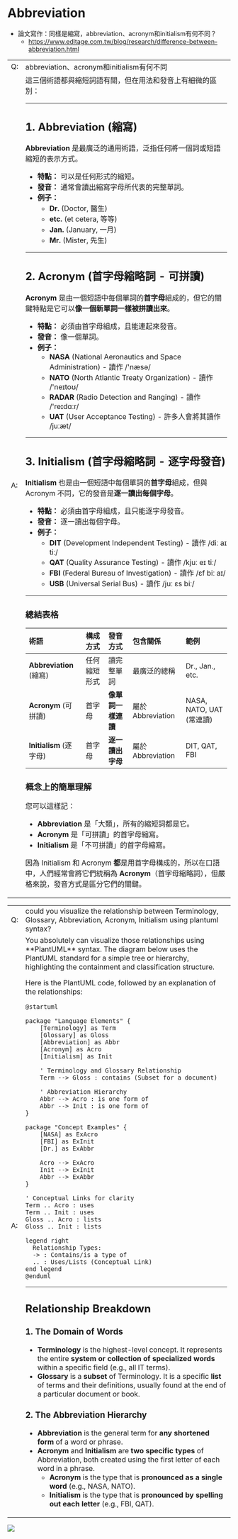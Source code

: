 # Abbreviation

- 論文寫作：同樣是縮寫，abbreviation、acronym和initialism有何不同？
  - https://www.editage.com.tw/blog/research/difference-between-abbreviation.html

<table><tr><td>Q:</td><td>
<!-- add your Prompt bellow-->
abbreviation、acronym和initialism有何不同
</td></tr><tr><td>A:</td><td>
<!-- add Chatbot Response bellow-->
這三個術語都與縮短詞語有關，但在用法和發音上有細微的區別：

---

## 1. Abbreviation (縮寫)

**Abbreviation** 是最廣泛的通用術語，泛指任何將一個詞或短語縮短的表示方式。

* **特點：** 可以是任何形式的縮短。
* **發音：** 通常會讀出縮寫字母所代表的完整單詞。
* **例子：**
    * **Dr.** (Doctor, 醫生)
    * **etc.** (et cetera, 等等)
    * **Jan.** (January, 一月)
    * **Mr.** (Mister, 先生)

---

## 2. Acronym (首字母縮略詞 - 可拼讀)

**Acronym** 是由一個短語中每個單詞的**首字母**組成的，但它的關鍵特點是它可以**像一個新單詞一樣被拼讀出來**。

* **特點：** 必須由首字母組成，且能連起來發音。
* **發音：** 像一個單詞。
* **例子：**
    * **NASA** (National Aeronautics and Space Administration) - 讀作 /'næsə/
    * **NATO** (North Atlantic Treaty Organization) - 讀作 /'neɪtoʊ/
    * **RADAR** (Radio Detection and Ranging) - 讀作 /'reɪdɑːr/
    * **UAT** (User Acceptance Testing) - 許多人會將其讀作 /juːæt/

---

## 3. Initialism (首字母縮略詞 - 逐字母發音)

**Initialism** 也是由一個短語中每個單詞的**首字母**組成，但與 Acronym 不同，它的發音是**逐一讀出每個字母**。

* **特點：** 必須由首字母組成，且只能逐字母發音。
* **發音：** 逐一讀出每個字母。
* **例子：**
    * **DIT** (Development Independent Testing) - 讀作 /diː aɪ tiː/
    * **QAT** (Quality Assurance Testing) - 讀作 /kjuː eɪ tiː/
    * **FBI** (Federal Bureau of Investigation) - 讀作 /ɛf biː aɪ/
    * **USB** (Universal Serial Bus) - 讀作 /juː ɛs biː/

***

### 總結表格

| 術語 | 構成方式 | 發音方式 | 包含關係 | 範例 |
| :--- | :--- | :--- | :--- | :--- |
| **Abbreviation** (縮寫) | 任何縮短形式 | 讀完整單詞 | 最廣泛的總稱 | Dr., Jan., etc. |
| **Acronym** (可拼讀) | 首字母 | **像單詞一樣連讀** | 屬於 Abbreviation | NASA, NATO, UAT (常連讀) |
| **Initialism** (逐字母) | 首字母 | **逐一讀出字母** | 屬於 Abbreviation | DIT, QAT, FBI |

### 概念上的簡單理解

您可以這樣記：

* **Abbreviation** 是「大類」，所有的縮短詞都是它。
* **Acronym** 是「可拼讀」的首字母縮寫。
* **Initialism** 是「不可拼讀」的首字母縮寫。

因為 Initialism 和 Acronym **都**是用首字母構成的，所以在口語中，人們經常會將它們統稱為 **Acronym**（首字母縮略詞），但嚴格來說，發音方式是區分它們的關鍵。
</td></tr></table>

<table><tr><td>Q:</td><td>
<!-- add your Prompt bellow-->
could you visualize the relationship between Terminology, Glossary, Abbreviation, Acronym, Initialism using plantuml syntax?
</td></tr><tr><td>A:</td><td>
<!-- add Chatbot Response bellow-->
You absolutely can visualize those relationships using **PlantUML** syntax. The diagram below uses the PlantUML standard for a simple tree or hierarchy, highlighting the containment and classification structure.

Here is the PlantUML code, followed by an explanation of the relationships:

```plantuml
@startuml

package "Language Elements" {
    [Terminology] as Term
    [Glossary] as Gloss
    [Abbreviation] as Abbr
    [Acronym] as Acro
    [Initialism] as Init

    ' Terminology and Glossary Relationship
    Term --> Gloss : contains (Subset for a document)

    ' Abbreviation Hierarchy
    Abbr --> Acro : is one form of
    Abbr --> Init : is one form of
}

package "Concept Examples" {
    [NASA] as ExAcro
    [FBI] as ExInit
    [Dr.] as ExAbbr
    
    Acro --> ExAcro
    Init --> ExInit
    Abbr --> ExAbbr
}

' Conceptual Links for clarity
Term .. Acro : uses
Term .. Init : uses
Gloss .. Acro : lists
Gloss .. Init : lists

legend right
  Relationship Types:
  -> : Contains/is a type of
  .. : Uses/Lists (Conceptual Link)
end legend
@enduml
```

-----

## Relationship Breakdown

### 1\. The Domain of Words

  * **Terminology** is the highest-level concept. It represents the entire **system or collection of specialized words** within a specific field (e.g., all IT terms).
  * **Glossary** is a **subset** of Terminology. It is a specific **list** of terms and their definitions, usually found at the end of a particular document or book.

### 2\. The Abbreviation Hierarchy

  * **Abbreviation** is the general term for **any shortened form** of a word or phrase.
  * **Acronym** and **Initialism** are **two specific types** of Abbreviation, both created using the first letter of each word in a phrase.
      * **Acronym** is the type that is **pronounced as a single word** (e.g., NASA, NATO).
      * **Initialism** is the type that is **pronounced by spelling out each letter** (e.g., FBI, QAT).
</td></tr></table>

![](https://img.plantuml.biz/plantuml/svg/RLEnJiCm5DmZvH-UkhGCRVSCg0KALAeOQ9aGmslgfbOTEx8Tr0Znx_ZPJcCG6QBuxdJlV4zP68lQjhN8ipnhi3nZnM2qGLcrzBKIh6RIcX5yvHcuvtt7TCsb4ghgFW0Dq3bIJq8PWphW_X29vNwlsIT7ovNq904zLsebkph0xZl2QyajHy5DOEX82OaRGv81K1wW7molJFWXviIR82OfJAUtGGC5b4fQvDB0PDlk3RDmL1eG3gfiwQOtmvGqDJnpfb6Nfowmn7bRYknSkG4b6NdLe8v_D1J-7ytthyhlbInPOs5rmReHB6dyPRbT-X9MbwIWnxjr14Ct7dpGirvvRJY6ePmK9ZNnmG8uc5nZzoO-vnXYm1O5RBWy6rzSAL1pwqhnFSzcVH-jOMO0Om4138iOf6x7DeMZEC9v9bZ5t8urhqu-ORfZs7KDCmN1Bd116Vrovwvh1El8k0tdMy2Rcp_Va2zC_jp6hPs6X5bvjd1lzq_y0000)